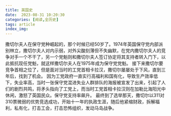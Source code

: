 ```yaml
---
title: 英国史
date:  2023-08-31 10:20:30
categories: [阅读,全历史]
tags: article
index_img: 
---
```

撒切尔夫人在保守党种崛起的，那个时候已经50岁了。1974年英国保守党内部派别林立，撒切尔夫人对内示弱，对外尖酸刻薄但不失幽默，在党内撒切尔夫人的竞争对手一个不干了，另一个党魁则和撒切尔夫人签订协定将其支持者转入门下，以此抵抗现任党魁，就这样撒切尔夫人在1975年成为保守党党魁。
接下来撒切尔要竞争首相之位了，但是面对当时的工党首相卡拉汉，撒切尔屡屡处于下风，直到三年后，找到了机会。
因为工党政府一直实行高福利和国有化，导致生产效率低下，失业率高，当时一张保守党混进失业人群排队的海报被宣发了出来，引起了人们的剧烈共鸣，将矛头指向了工党上，而当时工党首相卡拉汉则在加勒比海阳光中休闲，激怒了英国民众。保守党支持率飙升。
最终到了选举那天，撒切尔以311对310票微弱的优势竞选成功，开始十一年的执政生涯，随后他紧缩财政，拆解福利，私有化，打击工会，打击恐怖组织，发动马岛战争。